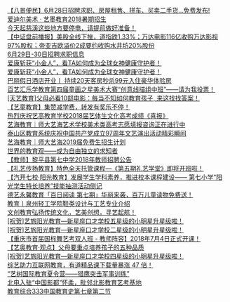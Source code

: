   
[【八景便民】6月28日招聘求职、房屋租售、拼车、买卖二手货...免费发布!](http://www.dianyue.me/archives/717/i9m3goauip1r87sd/)  
[爱迪尔美术 · 艺墨教育2018暑期招生](http://www.dianyue.me/archives/700/y0vmxjffw548epje/)  
[今天起慈溪这些地方要停电，请提前做好准备！](http://www.dianyue.me/archives/487/9l6lr8vz2axrw3ah/)  
[【中证盘前播报】美股全线下挫，道指跌1.33%；万达电影116亿收购万达影视97%股权；帝亚吉欧溢价2成要约收购水井坊20%股份](http://www.dianyue.me/archives/928/i27oul1npkt2m89x/)  
[6月29日-30日招聘求职信息](http://www.dianyue.me/archives/446/gqtpyooqnh3wkvdz/)  
[爱康斩获“小金人”，看TA如何成为全球女神健康守护者！](http://www.dianyue.me/archives/053/9xns5m0mg5vr900b/)  
[爱康斩获“小金人”，看TA如何成为全球女神健康守护者！](http://www.dianyue.me/archives/853/hfc3nxmkyduoe11w/)  
[巴丽假日酒店开业丨 持续20天客房秒杀99元入住豪华体验房](http://www.dianyue.me/archives/649/flqxh8axyo33idw3/)  
[百艺汇乐学教育第四届童画之星美术大赛“创意线描组中班”——请为我投票！](http://www.dianyue.me/archives/737/902i9g4b6pwebcgt/)  
[[天艺教育]父母必看10部电影：每当不知如何教育孩子, 来这找找答案！](http://www.dianyue.me/archives/088/mss178qux1ig73y1/)  
[【艺童教育】集赞减学费，转发有奖乐不停！](http://www.dianyue.me/archives/145/ionkkcw9qo9f69sn/)  
[热烈庆祝艺高教育学校2018届艺体生文化高考成绩《喜报》](http://www.dianyue.me/archives/239/g3vsonr3894o4n8s/)  
[艺海教育｜师大艺海艺术学校美术类高考志愿填报咨询正在进行中](http://www.dianyue.me/archives/750/uvgut9x53c5rgm9d/)  
[泰山区教育系统庆祝中国共产党成立97周年文艺演出活动精彩瞬间](http://www.dianyue.me/archives/316/9aiqbbeny8euz88w/)  
[艺海教育｜师大艺海2019届免费生招生计划](http://www.dianyue.me/archives/754/wvlcy4vsmr9wni8r/)  
[世界的教育观——成为自由独立的求知者](http://www.dianyue.me/archives/219/mbm6fufhzjdvvuuy/)  
[【教师】黎平县第七中学2018年教师招聘公告](http://www.dianyue.me/archives/857/hf1z5qk5a8epbjp9/)  
[【礼艺传扬教育】特色全天托管课程—《第五期礼艺学堂》即将开班啦！](http://www.dianyue.me/archives/020/x3of0cs9p3dwqxfc/)  
[【汽开七校·阳光教育】发展学生学科素养，推进校本课程建设—— 第七小学“阳光学生特长培养”技能抽测活动侧记](http://www.dianyue.me/archives/807/qd73120oj3up7brv/)  
[德艺永馨教育「百日阅读 第七期」华丽来袭，百万儿童读物免费送！](http://www.dianyue.me/archives/330/lw5xgud1dec0tmlq/)  
[教育丨泉州轻工学院鞋类设计与工艺专业介绍](http://www.dianyue.me/archives/371/w5r6l16sxa7dib66/)  
[文创教育弘扬传统文化，艺美创想，寻艺起航！](http://www.dianyue.me/archives/164/eq6kopmonv9vodh0/)  
[[祝贺]艺旅阳光教育—新星座口才学校五星级的小明星升星级啦！](http://www.dianyue.me/archives/664/914dqzyg9eamw00b/)  
[[祝贺]艺旅阳光教育—新星座口才学校二星级的小明星升星级啦！](http://www.dianyue.me/archives/659/n7ntdubk65fsnaum/)  
[【重庆市首届国标舞艺考双人班 - 教师阵容】2018年7月4日正式开课！](http://www.dianyue.me/archives/209/9glycgvoi36s3wh5/)  
[【艺奥教育·观点】父母要重点培养孩子的五种品质](http://www.dianyue.me/archives/984/pzjbtekz2j4k2gkg/)  
[[祝贺]艺旅阳光教育—新星座口才学校四星级的小明星升星级啦！](http://www.dianyue.me/archives/659/bfu8rshri6n3ctqv/)  
[综艺助力互联网教育，有道精品课下载量暴涨 47 倍！](http://www.dianyue.me/archives/969/9lg5pbx8ph05uvum/)  
[“艺树国际教育夏令营——猎鹰突击军事训练”](http://www.dianyue.me/archives/118/0g3ysxyslkak6ppw/)  
[北电入驻“中国影都”怀柔，毗邻北影教育艺考基地](http://www.dianyue.me/archives/262/69mc2rn4qdaepmnk/)  
[教育综合333中国教育史第七章第二节](http://www.dianyue.me/archives/789/tsxtwirkqprglxq6/)